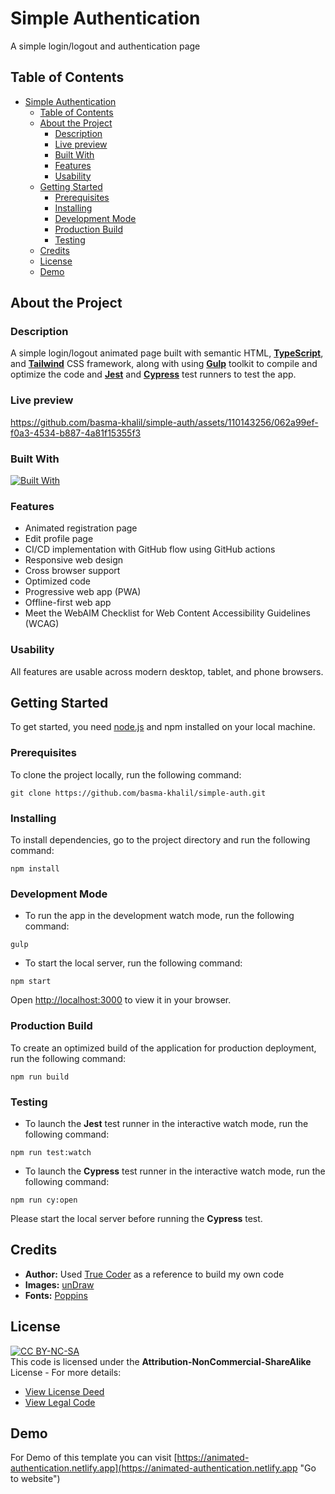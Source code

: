 # Simple Authentication

A simple login/logout and authentication page

## Table of Contents

- [Simple Authentication](#simple-authentication)
  - [Table of Contents](#table-of-contents)
  - [About the Project](#about-the-project)
    - [Description](#description)
    - [Live preview](#live-preview)
    - [Built With](#built-with)
    - [Features](#features)
    - [Usability](#usability)
  - [Getting Started](#getting-started)
    - [Prerequisites](#prerequisites)
    - [Installing](#installing)
    - [Development Mode](#development-mode)
    - [Production Build](#production-build)
    - [Testing](#testing)
  - [Credits](#credits)
  - [License](#license)
  - [Demo](#demo)

## About the Project

### Description

A simple login/logout animated page built with semantic HTML, [**TypeScript**](https://www.typescriptlang.org/ "Go to website"), and [**Tailwind**](https://tailwindcss.com/ "Go to website") CSS framework, along with using [**Gulp**](https://gulpjs.com/ "Go to website") toolkit to compile and optimize the code and [**Jest**](https://jestjs.io/ "Go to website") and [**Cypress**](https://www.cypress.io/ "Go to website") test runners to test the app.

### Live preview

https://github.com/basma-khalil/simple-auth/assets/110143256/062a99ef-f0a3-4534-b887-4a81f15355f3

### Built With

[![Built With](https://skillicons.dev/icons?i=html,ts,tailwind,gulp,express,jest,cypress,githubactions,netlify)](https://skillicons.dev)

### Features

- Animated registration page
- Edit profile page
- CI/CD implementation with GitHub flow using GitHub actions
- Responsive web design
- Cross browser support
- Optimized code
- Progressive web app (PWA)
- Offline-first web app
- Meet the WebAIM Checklist for Web Content Accessibility Guidelines (WCAG)

### Usability

All features are usable across modern desktop, tablet, and phone browsers.

## Getting Started

To get started, you need [node.js](https://nodejs.org/en "Go to website") and npm installed on your local machine.

### Prerequisites

To clone the project locally, run the following command:

```
git clone https://github.com/basma-khalil/simple-auth.git
```

### Installing

To install dependencies, go to the project directory and run the following command:

```
npm install
```

### Development Mode

- To run the app in the development watch mode, run the following command:

```
gulp
```
- To start the local server, run the following command:

```
npm start
```
Open [http://localhost:3000](http://localhost:3000) to view it in your browser.

### Production Build

To create an optimized build of the application for production deployment, run the following command:

```
npm run build
```

### Testing

- To launch the **Jest** test runner in the interactive watch mode, run the following command:

```
npm run test:watch
```

- To launch the **Cypress** test runner in the interactive watch mode, run the following command:

```
npm run cy:open
```
Please start the local server before running the **Cypress** test.

## Credits

- **Author:** Used [True Coder](https://www.youtube.com/watch?v=piG91X4sV2U&t=143s "Go to profile") as a reference to build my own code
- **Images:** [unDraw](https://undraw.co/ "Go to website")
- **Fonts:** [Poppins](https://fonts.google.com/specimen/Poppins "Go to website")

## License

[![CC BY-NC-SA](https://licensebuttons.net/l/by-nc-sa/3.0/88x31.png)](https://creativecommons.org/licenses)\
This code is licensed under the **Attribution-NonCommercial-ShareAlike** License - For more details:

- [View License Deed](https://creativecommons.org/licenses/by-nc-sa/4.0/ "Go to website")
- [View Legal Code](https://creativecommons.org/licenses/by-nc-sa/4.0/legalcode "Go to website")

## Demo

For Demo of this template you can visit [https://animated-authentication.netlify.app](https://animated-authentication.netlify.app "Go to website")
